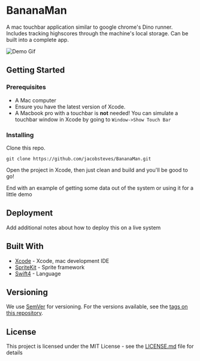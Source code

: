 # BananaMan
A mac touchbar application similar to google chrome's Dino runner. Includes tracking highscores through the machine's local storage. Can be built into a complete app.

![Demo Gif](Demo/bananaMan.gif)

## Getting Started

### Prerequisites

- A Mac computer
- Ensure you have the latest version of Xcode.
- A Macbook pro with a touchbar is <b>not</b> needed! You can simulate a touchbar window in Xcode by going to `Window->Show Touch Bar`

### Installing

Clone this repo.

```
git clone https://github.com/jacobsteves/BananaMan.git
```

Open the project in Xcode, then just clean and build and you'll be good to go!

End with an example of getting some data out of the system or using it for a little demo

## Deployment

Add additional notes about how to deploy this on a live system

## Built With

* [Xcode](https://developer.apple.com/xcode/) - Xcode, mac development IDE
* [SpriteKit](https://developer.apple.com/documentation/spritekit) - Sprite framework
* [Swift4](https://swift.org/blog/swift-4-0-released/) - Language

## Versioning

We use [SemVer](http://semver.org/) for versioning. For the versions available, see the [tags on this repository](https://github.com/jacobsteves/project/tags).

## License

This project is licensed under the MIT License - see the [LICENSE.md](LICENSE.md) file for details
